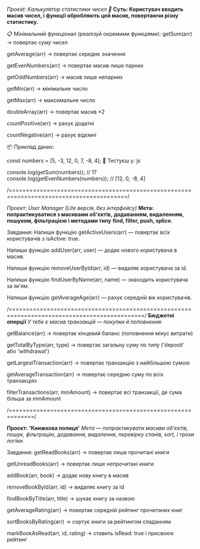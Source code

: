 _Проєкt: Калькулятор статистики чисел 🎯_ **Суть: Користувач вводить масив
чисел, і** **функції обробляють цей масив, повертаючи різну статистику.**

📋 Мінімальний функціонал (реалізуй окремими функціями): getSum(arr) → повертає
суму чисел

getAverage(arr) → повертає середнє значення

getEvenNumbers(arr) → повертає масив лише парних

getOddNumbers(arr) → масив лише непарних

getMin(arr) → мінімальне число

getMax(arr) → максимальне число

doubleArray(arr) → повертає масив ×2

countPositive(arr) → рахує додатні

countNegative(arr) → рахує відємні

📦 Приклад даних:

const numbers = [5, -3, 12, 0, 7, -8, 4]; 🧪 Тестуєш у: js

console.log(getSum(numbers)); // 17 console.log(getEvenNumbers(numbers)); //
[12, 0, -8, 4]

/========================================================================================/

_Проєкт: User Manager (Lite версія, без інтерфейсу)_ **Мета: попрактикуватися з
масивами об'єктів,** **додаванням, видаленням, пошуком, фільтрацією і методами
типу** **find, filter, push, splice.**

Завдання: Напиши функцію getActiveUsers(arr) — повертає всіх користувачів з
isActive: true.

Напиши функцію addUser(arr, user) — додає нового користувача в масив.

Напиши функцію removeUserById(arr, id) — видаляє користувача за id.

Напиши функцію findUserByName(arr, name) — знаходить користувача за ім'ям.

Напиши функцію getAverageAge(arr) — рахує середній вік користувачів.

/=============================================================================================/
**Бюджетні оперції** _У тебе є масив транзакцій — покупки й поповнення:_

getBalance(arr) → повертає кінцевий баланс (поповнення мінус витрати)

getTotalByType(arr, type) → повертає загальну суму по типу ('deposit' або
'withdrawal')

getLargestTransaction(arr) → повертає транзакцію з найбільшою сумою

getAverageTransaction(arr) → повертає середню суму по всіх транзакціях

filterTransactions(arr, minAmount) → повертає всі транзакції, де сума більша за
minAmount

/=============================================================/

**Проєкт: 'Книжкова полиця'** _Мета — попрактикувати масиви об'єктів, пошук,
фільтрацію, додавання, видалення, перевірку станів, sort, і трохи логіки._

Завдання: getReadBooks(arr) → повертає лише прочитані книги

getUnreadBooks(arr) → повертає лише непрочитані книги

addBook(arr, book) → додає нову книгу в масив

removeBookById(arr, id) → видаляє книгу за id

findBookByTitle(arr, title) → шукає книгу за назвою

getAverageRating(arr) → повертає середній рейтинг прочитаних книг

sortBooksByRating(arr) → сортує книги за рейтингом спаданням

markBookAsRead(arr, id, rating) → ставить isRead: true і присвоює рейтинг
